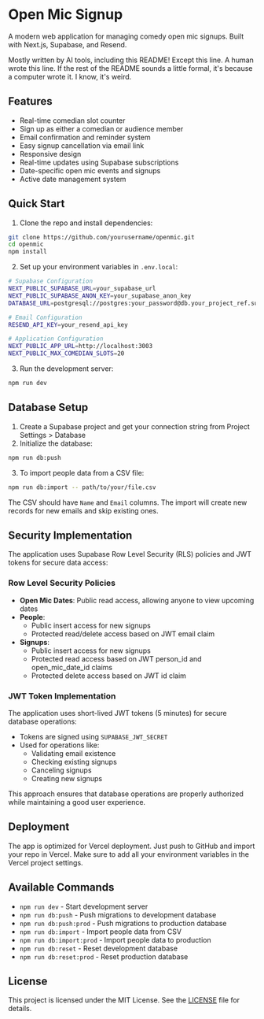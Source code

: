 # Open Mic Signup

A modern web application for managing comedy open mic signups. Built with Next.js, Supabase, and Resend.

Mostly written by AI tools, including this README! Except this line. A human wrote this line. If the rest of the README sounds a little formal, it's because a computer wrote it. I know, it's weird.

## Features

- Real-time comedian slot counter
- Sign up as either a comedian or audience member
- Email confirmation and reminder system
- Easy signup cancellation via email link
- Responsive design
- Real-time updates using Supabase subscriptions
- Date-specific open mic events and signups
- Active date management system

## Quick Start

1. Clone the repo and install dependencies:
```bash
git clone https://github.com/yourusername/openmic.git
cd openmic
npm install
```

2. Set up your environment variables in `.env.local`:
```bash
# Supabase Configuration
NEXT_PUBLIC_SUPABASE_URL=your_supabase_url
NEXT_PUBLIC_SUPABASE_ANON_KEY=your_supabase_anon_key
DATABASE_URL=postgresql://postgres:your_password@db.your_project_ref.supabase.co:5432/postgres

# Email Configuration
RESEND_API_KEY=your_resend_api_key

# Application Configuration
NEXT_PUBLIC_APP_URL=http://localhost:3003
NEXT_PUBLIC_MAX_COMEDIAN_SLOTS=20
```

3. Run the development server:
```bash
npm run dev
```

## Database Setup

1. Create a Supabase project and get your connection string from Project Settings > Database
2. Initialize the database:
```bash
npm run db:push
```

3. To import people data from a CSV file:
```bash
npm run db:import -- path/to/your/file.csv
```

The CSV should have `Name` and `Email` columns. The import will create new records for new emails and skip existing ones.

## Security Implementation

The application uses Supabase Row Level Security (RLS) policies and JWT tokens for secure data access:

### Row Level Security Policies

- **Open Mic Dates**: Public read access, allowing anyone to view upcoming dates
- **People**: 
  - Public insert access for new signups
  - Protected read/delete access based on JWT email claim
- **Signups**:
  - Public insert access for new signups
  - Protected read access based on JWT person_id and open_mic_date_id claims
  - Protected delete access based on JWT id claim

### JWT Token Implementation

The application uses short-lived JWT tokens (5 minutes) for secure database operations:

- Tokens are signed using `SUPABASE_JWT_SECRET`
- Used for operations like:
  - Validating email existence
  - Checking existing signups
  - Canceling signups
  - Creating new signups

This approach ensures that database operations are properly authorized while maintaining a good user experience.

## Deployment

The app is optimized for Vercel deployment. Just push to GitHub and import your repo in Vercel. Make sure to add all your environment variables in the Vercel project settings.

## Available Commands

- `npm run dev` - Start development server
- `npm run db:push` - Push migrations to development database
- `npm run db:push:prod` - Push migrations to production database
- `npm run db:import` - Import people data from CSV
- `npm run db:import:prod` - Import people data to production
- `npm run db:reset` - Reset development database
- `npm run db:reset:prod` - Reset production database

## License

This project is licensed under the MIT License. See the [LICENSE](LICENSE) file for details.
